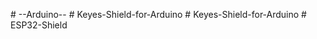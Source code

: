 
#   - - A r d u i n o - -  
 #   K e y e s - S h i e l d - f o r - A r d u i n o  
 #   K e y e s - S h i e l d - f o r - A r d u i n o  
 #   E S P 3 2 - S h i e l d  
 